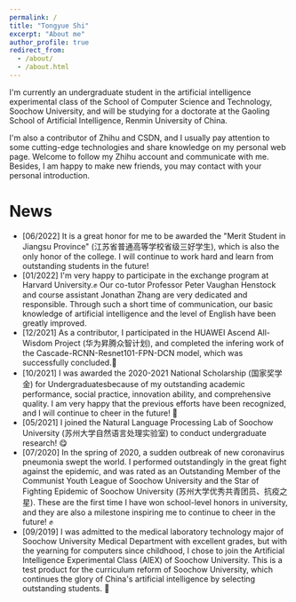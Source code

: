 ```yaml
---
permalink: /
title: "Tongyue Shi"
excerpt: "About me"
author_profile: true
redirect_from: 
  - /about/
  - /about.html
---
```


I'm currently an undergraduate student in the artificial intelligence experimental class of the School of Computer Science and Technology, Soochow University, and will be studying for a doctorate at the Gaoling School of Artificial Intelligence, Renmin University of China.

I'm also a contributor of Zhihu and CSDN, and I usually pay attention to some cutting-edge technologies and share knowledge on my personal web page. Welcome to follow my Zhihu account and communicate with me. Besides, I am happy to make new friends, you may contact with your personal introduction.

News
======
* [06/2022] It is a great honor for me to be awarded the "Merit Student in Jiangsu Province" (江苏省普通高等学校省级三好学生), which is also the only honor of the college. I will continue to work hard and learn from outstanding students in the future!
* [01/2022] I'm very happy to participate in the exchange program at Harvard University.✊ Our co-tutor Professor Peter Vaughan Henstock and course assistant Jonathan Zhang are very dedicated and responsible. Through such a short time of communication, our basic knowledge of artificial intelligence and the level of English have been greatly improved.
* [12/2021] As a contributor, I participated in the HUAWEI Ascend All-Wisdom Project (华为昇腾众智计划), and completed the infering work of the Cascade-RCNN-Resnet101-FPN-DCN model, which was successfully concluded.💪
* [10/2021] I was awarded the 2020-2021 National Scholarship (国家奖学金) for Undergraduatesbecause of my outstanding academic performance, social practice, innovation ability, and comprehensive quality. I am very happy that the previous efforts have been recognized, and I will continue to cheer in the future! 🎉
* [05/2021] I joined the Natural Language Processing Lab of Soochow University (苏州大学自然语言处理实验室) to conduct undergraduate research! 😋
* [07/2020] In the spring of 2020, a sudden outbreak of new coronavirus pneumonia swept the world. I performed outstandingly in the great fight against the epidemic, and was rated as an Outstanding Member of the Communist Youth League of Soochow University and the Star of Fighting Epidemic of Soochow University (苏州大学优秀共青团员、抗疫之星). These are the first time I have won school-level honors in university, and they are also a milestone inspiring me to continue to cheer in the future! ✊
* [09/2019] I was admitted to the medical laboratory technology major of Soochow University Medical Department with excellent grades, but with the yearning for computers since childhood, I chose to join the Artificial Intelligence Experimental Class (AIEX) of Soochow University. This is a test product for the curriculum reform of Soochow University, which continues the glory of China's artificial intelligence by selecting outstanding students. 💪